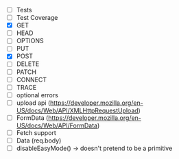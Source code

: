 - [ ] Tests
- [ ] Test Coverage
- [X] GET
- [ ] HEAD
- [ ] OPTIONS
- [ ] PUT
- [X] POST
- [ ] DELETE
- [ ] PATCH
- [ ] CONNECT
- [ ] TRACE
- [ ] optional errors
- [ ] upload api (https://developer.mozilla.org/en-US/docs/Web/API/XMLHttpRequestUpload)
- [ ] FormData (https://developer.mozilla.org/en-US/docs/Web/API/FormData)
- [ ] Fetch support
- [ ] Data (req.body)
- [ ] disableEasyMode() -> doesn't pretend to be a primitive
